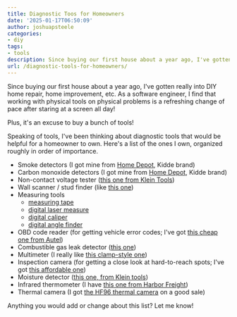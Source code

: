```yaml
---
title: Diagnostic Toos for Homeowners
date: '2025-01-17T06:50:09'
author: joshuapsteele
categories:
- diy
tags:
- tools
description: Since buying our first house about a year ago, I've gotten really into DIY home repair, home improvement, etc.
url: /diagnostic-tools-for-homeowners/
---
```

Since buying our first house about a year ago, I've gotten really into DIY home repair, home improvement, etc. As a software engineer, I find that working with physical tools on physical problems is a refreshing change of pace after staring at a screen all day!

Plus, it's an excuse to buy a bunch of tools!

Speaking of tools, I've been thinking about diagnostic tools that would be helpful for a homeowner to own. Here's a list of the ones I own, organized roughly in order of importance.

- Smoke detectors (I got mine from [Home Depot](https://www.homedepot.com/b/Electrical-Fire-Safety-Smoke-Detectors/N-5yc1vZbmh8), Kidde brand)
- Carbon monoxide detectors (I got mine from [Home Depot](https://www.homedepot.com/b/Electrical-Fire-Safety-Carbon-Monoxide-Detectors/N-5yc1vZbmgk), Kidde brand)
- Non-contact voltage tester ([this one from Klein Tools](https://www.homedepot.com/b/Electrical-Fire-Safety-Carbon-Monoxide-Detectors/N-5yc1vZbmgk))
- Wall scanner / stud finder (like [this one](https://amzn.to/40AwR3P))
- Measuring tools 
    - [measuring tape](https://www.homedepot.com/p/Stanley-25-ft-PowerLock-Tape-Measure-33-425D/100019154)
    - [digital laser measure](https://amzn.to/4hgXKiY)
    - [digital caliper](https://amzn.to/3Wmz1la)
    - [digital angle finder](https://amzn.to/40AZhuH)
- OBD code reader (for getting vehicle error codes; I've got [this cheap one from Autel](https://amzn.to/40hLpUR))
- Combustible gas leak detector ([this one](https://amzn.to/4g3DCzG))
- Multimeter (I really like [this clamp-style one](https://amzn.to/4jmNHum))
- Inspection camera (for getting a close look at hard-to-reach spots; I've got [this affordable one](https://amzn.to/3Wjfkeb))
- Moisture detector ([this one, from Klein tools](https://amzn.to/3BZzbs0))
- Infrared thermometer (I have [this one from Harbor Freight](https://www.harborfreight.com/121-infrared-laser-thermometer-63985.html))
- Thermal camera (I got [the HF96 thermal camera](https://www.amazon.com/s?k=Thermal+Camera&i=industrial&crid=20QNPPCV22QY5&sprefix=thermal+camera%2Cindustrial%2C161&linkCode=ll2&tag=joshuapsteele-20&linkId=15f72127db1af4702b5c7752725ffa0d&language=en_US&ref_=as_li_ss_tl) on a good sale)

Anything you would add or change about this list? Let me know!
